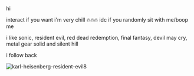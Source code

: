 hi

interact if you want i'm very chill 🔥🔥🔥
idc if you randomly sit with me/boop me 

i like sonic, resident evil, red dead redemption, final fantasy, devil may cry, metal gear solid and silent hill

i follow back 

![karl-heisenberg-resident-evil8](https://github.com/user-attachments/assets/89731917-2ef1-4244-b029-9ee7a5cdd432)



